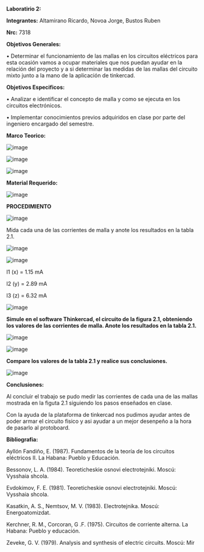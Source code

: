 **Laboratirio 2:**

**Integrantes:** Altamirano Ricardo, Novoa Jorge, Bustos Ruben

**Nrc:** 7318

**Objetivos Generales:**

•	Determinar el funcionamiento de las mallas en los circuitos eléctricos para esta ocasión vamos a ocupar materiales que nos puedan ayudar en la relación del proyecto y a si determinar las medidas de las mallas del circuito mixto junto a la mano de la aplicación de tinkercad.

**Objetivos Especificos:**

•	Analizar e identificar el concepto de malla y como se ejecuta en los circuitos electrónicos.

•	Implementar conocimientos previos adquiridos en clase por parte del ingeniero encargado del semestre.

**Marco Teorico:**

![image](https://user-images.githubusercontent.com/105680588/172293313-48e3d914-36e8-494d-8895-426aceca6be0.png)

![image](https://user-images.githubusercontent.com/105680588/172293332-c99d4fa8-59e7-4816-b18b-6ef280a26772.png)

![image](https://user-images.githubusercontent.com/105680588/172293364-4a4c43d9-a18c-4125-a78a-2fd41a52021b.png)


**Material Requerido:**

![image](https://user-images.githubusercontent.com/105680588/172291992-7b5efb20-3fca-4d16-a532-dc67d39ebd79.png)

**PROCEDIMIENTO**

![image](https://user-images.githubusercontent.com/105680588/172291916-2f669bb7-0c06-45bc-a44f-3f8221ee0782.png)

Mida cada una de las corrientes de malla y anote los resultados en la tabla 2.1.

![image](https://user-images.githubusercontent.com/105680588/172292109-9859fe93-ea47-4660-bae9-5164ff160b17.png)

![image](https://user-images.githubusercontent.com/105680588/172292139-2dc0611a-93ec-4728-ba04-e4e6d16e678b.png)

I1 (x) = 1.15 mA

I2 (y) = 2.89 mA 

I3 (z) = 6.32 mA

![image](https://user-images.githubusercontent.com/105680588/172292219-691911b7-9f0f-4517-b5b0-f28edac3522b.png)

**Simule en el software Thinkercad, el circuito de la figura 2.1, obteniendo los valores de las corrientes de malla. Anote los resultados en la tabla 2.1.**

![image](https://user-images.githubusercontent.com/105680588/172292338-8b5b17c0-e081-4cd2-bd48-3ee019918308.png)

![image](https://user-images.githubusercontent.com/105680588/172292387-cacabbfa-de56-47f5-9541-2dd25bf9b3ac.png)

**Compare los valores de la tabla 2.1 y realice sus conclusiones.**

![image](https://user-images.githubusercontent.com/105680588/172292705-706ebec9-2b5d-452a-9e97-d19e1aec8529.png)


**Conclusiones:**

Al concluir el trabajo se pudo medir las corrientes de cada una de las mallas mostrada en la figuta 2.1 siguiendo los pasos enseñados en clase.

Con la ayuda de la plataforma de tinkercad nos pudimos ayudar antes de poder armar el circuito fisico y asi ayudar a un mejor desenpeño a la hora de pasarlo al protoboard.

**Bibliografia:**

Ayllón Fandiño, E. (1987). Fundamentos de la teoría de los circuitos eléctricos II. La Habana: Pueblo y Educación.

Bessonov, L. A. (1984). Teoreticheskie osnovi electrotejniki. Moscú: Vysshaia shcola.

Evdokimov, F. E. (1981). Teoreticheskie osnovi electrotejniki. Moscú: Vysshaia shcola.

Kasatkin, A. S., Nemtsov, M. V. (1983). Electrotejnika. Moscú: Energoatomizdat.

Kerchner, R. M., Corcoran, G .F. (1975). Circuitos de corriente alterna. La Habana: Pueblo y educación.

Zeveke, G. V. (1979). Analysis and synthesis of electric circuits. Moscú: Mir
